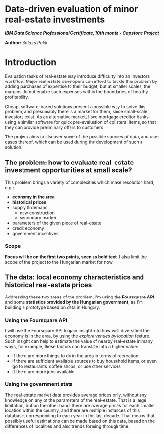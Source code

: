 Data-driven evaluation of minor real-estate investments
=======================================================

***IBM Data Science Professional Certificate, 10th month - Capstone Project***

**Author:** *Balazs Pukli*

# Introduction
Evaluation tasks of real-estate may introduce difficulty into an investors workflow. Major real-estate developers can afford to tackle this problem by adding purchases of expertise to their budget, but at smaller scales, the margins do not enable such expenses within the boundaries of healthy profitability.

Cheap, software-based solutions present a possible way to solve this problem, and presumably there is a market for them, since small-scale investors exist. As an alternative market, I see mortgage creditor banks using a similar software for quick pre-evaluation of collateral items, so that they can provide preliminary offers to customers.

The project aims to discover some of the possible sources of data, and use-cases thereof, which can be used during the development of such a solution.

## The problem: how to evaluate real-estate investment opportunities at small scale?
This problem brings a variety of complexities which make resolution hard, e.g.:
 - **economy in the area**
 - **historical prices**
 - supply & demand
    - new construction
    - secondary market
 - parameters of the given piece of real-estate
 - credit economy
 - government incentives

### Scope
**Focus will be on the first two points, seen as bold text.** I also limit the scope of the project to the Hungarian market for now.

## The data: local economy characteristics and historical real-estate prices
Addressing these two areas of the problem, I'm using the **Foursquare API** and some **statistics provided by the Hungarian government**, as I'm building a prototype based on data in Hungary.

### Using the Foursquare API
I will use the Foursquare API to gain insight into how well diversified the economy is in the area, by using the *explore venues by location* feature. Such insight can help to estimate the value of nearby real-estate in many ways, for example, these factors can translate into a higher value:
 - if there are more things to do in the area in terms of recreation
 - if there are sufficient available sources to buy household items, or even go to restaurants, coffee shops, or use other services
 - if there are more jobs available

### Using the government stats
The real-estate market data provides average prices only, without any knowledge on any of the parameters of the real-estate. That is a large limitation, but on the other hand, there are average prices for each smaller location within the country, and there are multiple instances of this database, corresponding to each year in the last decade. That means that possibly useful estimations can be made based on this data, based on the differences of localities and also trends forming through time.